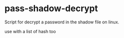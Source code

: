 # pass-shadow-decrypt
Script for decrypt a password in the shadow file on linux. 

use with a list of hash too

